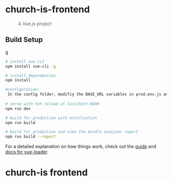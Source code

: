 # church-is-frontend

> A Vue.js project

## Build Setup

g

``` bash
# install vue CLI
npm install vue-cli -g

# install dependencies
npm install

#configuration:
 In the config folder, modifiy the BASE_URL variables in prod.env.js and dev.env.js to the ones you are using
 
# serve with hot reload at localhost:8080
npm run dev

# build for production with minification
npm run build

# build for production and view the bundle analyzer report
npm run build --report
```

For a detailed explanation on how things work, check out the [guide](http://vuejs-templates.github.io/webpack/) and [docs for vue-loader](http://vuejs.github.io/vue-loader).
# church-is frontend
